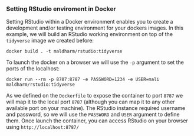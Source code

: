 ### Setting RStudio enviroment in Docker

Setting RStudio within a Docker environment enables you to create a development and/or testing environment for your dockers images. In this example, we will build an RStudio working environment on top of the `tidyverse` image we created before:

``` shell
docker build . -t maldharm/rstudio:tidyverse
```

To launch the docker on a browser we will use the `-p` argument to set the ports of the localhost:

``` shell
docker run --rm -p 8787:8787 -e PASSWORD=1234 -e USER=mali maldharm/rstudio:tidyverse
```

As we defined on the `Dockerfile` to expose the container to port `8787` we will map it to the local port `8787` (although you can map it to any other available port on your machine). The RStudio instance required username and password, so we will use the `PASSWORD` and `USER` argument to define them. Once launch the container, you can access RStudio on your browser using `http://localhost:8787/`